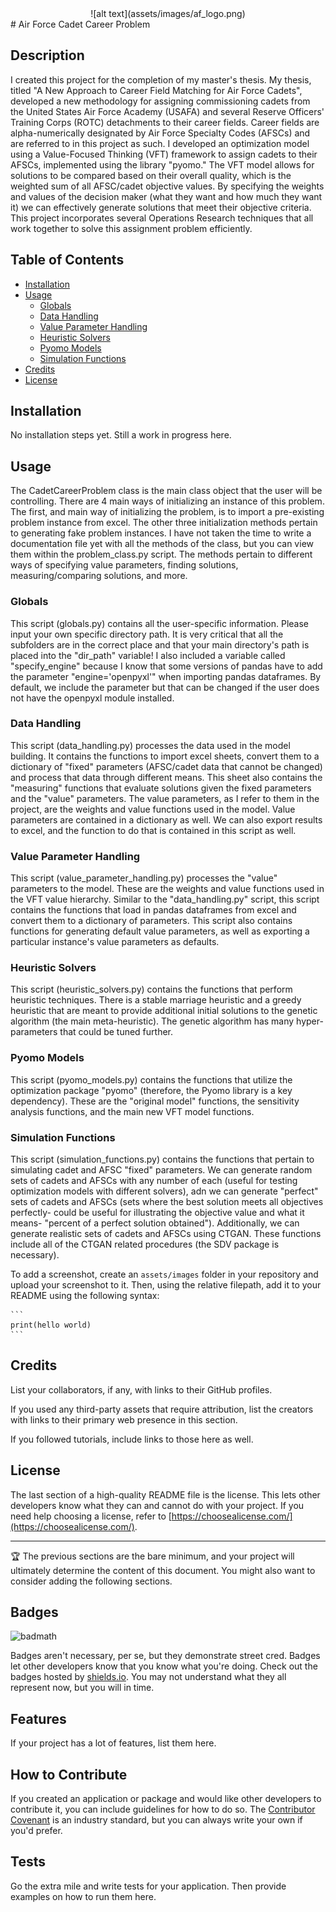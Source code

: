 <center>![alt text](assets/images/af_logo.png)</center>
# Air Force Cadet Career Problem

## Description

I created this project for the completion of my master's thesis. My thesis, titled "A New Approach to Career Field Matching for Air Force Cadets", developed a new methodology for assigning commissioning cadets from the United States Air Force Academy (USAFA) and several Reserve Officers' Training Corps (ROTC) detachments to their career fields. Career fields are alpha-numerically designated by Air Force Specialty Codes (AFSCs) and are referred to in this project as such. I developed an optimization model using a Value-Focused Thinking (VFT) framework to assign cadets to their AFSCs, implemented using the library "pyomo." The VFT model allows for solutions to be compared based on their overall quality, which is the weighted sum of all AFSC/cadet objective values. By specifying the weights and values of the decision maker (what they want and how much they want it) we can effectively generate solutions that meet their objective criteria. This project incorporates several Operations Research techniques that all work together to solve this assignment problem efficiently.

## Table of Contents 

- [Installation](#installation)
- [Usage](#usage)
    - [Globals](#globals)
    - [Data Handling](#data-handling)
    - [Value Parameter Handling](#value-parameter-handling)
    - [Heuristic Solvers](#heuristic-solvers)
    - [Pyomo Models](#pyomo-models)
    - [Simulation Functions](#simulation-functions)
- [Credits](#credits)
- [License](#license)

## Installation

No installation steps yet. Still a work in progress here.

## Usage 

The CadetCareerProblem class is the main class object that the user will be controlling. There are 4 main ways of initializing an instance of this problem. The first, and main way of initializing the problem, is to import a pre-existing problem instance from excel. The other three initialization methods pertain to generating fake problem instances. I have not taken the time to write a documentation file yet with all the methods of the class, but you can view them within the problem_class.py script. The methods pertain to different ways of specifying value parameters, finding solutions, measuring/comparing solutions, and more. 

### Globals
This script (globals.py) contains all the user-specific information. Please input your own specific directory path. It is very critical that all the subfolders are in the correct place and that your main directory's path is placed into the "dir_path" variable! I also included a variable called "specify_engine" because I know that some versions of pandas have to add the parameter "engine='openpyxl'" when importing pandas dataframes. By default, we include the parameter but that can be changed if the user does not have the openpyxl module installed.
    
### Data Handling
This script (data_handling.py) processes the data used in the model building. It contains the functions to import excel sheets, convert them to a dictionary of "fixed" parameters (AFSC/cadet data that cannot be changed) and process that data through different means. This sheet also contains the "measuring" functions that evaluate solutions given the fixed parameters and the "value" parameters. The value parameters, as I refer to them in the project, are the weights and value functions used in the model. Value parameters are contained in a dictionary as well. We can also export results to excel, and the function to do that is contained in this script as well. 
    
### Value Parameter Handling
This script (value_parameter_handling.py) processes the "value" parameters to the model. These are the weights and value functions used in the VFT value hierarchy. Similar to the "data_handling.py" script, this script contains the functions that load in pandas dataframes from excel and convert them to a dictionary of parameters. This script also contains functions for generating default value parameters, as well as exporting a particular instance's value parameters as defaults.
    
### Heuristic Solvers
This script (heuristic_solvers.py) contains the functions that perform heuristic techniques. There is a stable marriage heuristic and a greedy heuristic that are meant to provide additional initial solutions to the genetic algorithm (the main meta-heuristic). The genetic algorithm has many hyper-parameters that could be tuned further.
    
### Pyomo Models
This script (pyomo_models.py) contains the functions that utilize the optimization package "pyomo" (therefore, the Pyomo library is a key dependency). These are the "original model" functions, the sensitivity analysis functions, and the main new VFT model functions. 
    
### Simulation Functions
This script (simulation_functions.py) contains the functions that pertain to simulating cadet and AFSC "fixed" parameters. We can generate random sets of cadets and AFSCs with any number of each (useful for testing optimization models with different solvers), adn we can generate "perfect" sets of cadets and AFSCs (sets where the best solution meets all objectives perfectly- could be useful for illustrating the objective value and what it means- "percent of a perfect solution obtained"). Additionally, we can generate realistic sets of cadets and AFSCs using CTGAN. These functions include all of the CTGAN related procedures (the SDV package is necessary).
    
To add a screenshot, create an `assets/images` folder in your repository and upload your screenshot to it. Then, using the relative filepath, add it to your README using the following syntax:

    ```
    print(hello world)
    ```
## Credits

List your collaborators, if any, with links to their GitHub profiles.

If you used any third-party assets that require attribution, list the creators with links to their primary web presence in this section.

If you followed tutorials, include links to those here as well.

## License

The last section of a high-quality README file is the license. This lets other developers know what they can and cannot do with your project. If you need help choosing a license, refer to [https://choosealicense.com/](https://choosealicense.com/).

---

🏆 The previous sections are the bare minimum, and your project will ultimately determine the content of this document. You might also want to consider adding the following sections.

## Badges

![badmath](https://img.shields.io/github/languages/top/lernantino/badmath)

Badges aren't necessary, per se, but they demonstrate street cred. Badges let other developers know that you know what you're doing. Check out the badges hosted by [shields.io](https://shields.io/). You may not understand what they all represent now, but you will in time.

## Features

If your project has a lot of features, list them here.

## How to Contribute

If you created an application or package and would like other developers to contribute it, you can include guidelines for how to do so. The [Contributor Covenant](https://www.contributor-covenant.org/) is an industry standard, but you can always write your own if you'd prefer.

## Tests

Go the extra mile and write tests for your application. Then provide examples on how to run them here.
